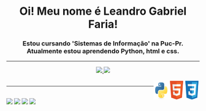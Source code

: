 <div align="center"> 
 <h1> Oi! Meu nome é Leandro Gabriel Faria! </h1> 
 <h3> Estou cursando 'Sistemas de Informação' na Puc-Pr. <br>
 Atualmente estou aprendendo Python, html e css. </h3>
 <hr>
</div>


<div align="center">
  <a href="https://github.com/leandroogf">
  <img width="48%" src="https://github-readme-stats.vercel.app/api?username=leandroogf&show_icons=true&theme=radical&include_all_commits=true&count_private=true"/>
  <img width="48%" src="https://github-readme-stats.vercel.app/api/top-langs/?username=leandroogf&layout=compact&langs_count=7&theme=radical"/>
</div>
  
  <div style="display: inline_block"><br>
  <img align="right" alt="CSS" height="50" width="40" src="https://raw.githubusercontent.com/devicons/devicon/master/icons/css3/css3-original.svg">
  <img align="right" alt="HTML" height="50" width="40" src="https://raw.githubusercontent.com/devicons/devicon/master/icons/html5/html5-original.svg">
  <img align="right" alt="Python" height="50" width="40" src="https://raw.githubusercontent.com/devicons/devicon/master/icons/python/python-original.svg">
</div>
  <hr>
  <br>
 <div> 
   <a href="https://www.linkedin.com/in/leandro-faria-418b24234" target="_blank"><img src="https://img.shields.io/badge/-LinkedIn-%230077B5?style=for-the-badge&logo=linkedin&logoColor=white" target="_blank"></a>
   <a href= "https://wa.me/5541995403340" target="_blank"><img src= "https://img.shields.io/badge/WhatsApp-25D366?style=for-the-badge&logo=whatsapp&logoColor=white" target="_blank"></a>
   <a href = "mailto:leandrogabrielfaria05@gmail.com"><img src="https://img.shields.io/badge/-Gmail-%23333?style=for-the-badge&logo=gmail&logoColor=red" target="_blank"></a> 
  <a href="https://www.instagram.com/leandroo.gf" target="_blank"><img src="https://img.shields.io/badge/-Instagram-%23E4405F?style=for-the-badge&logo=instagram&logoColor=white" target="_blank"></a>
  
</div>
